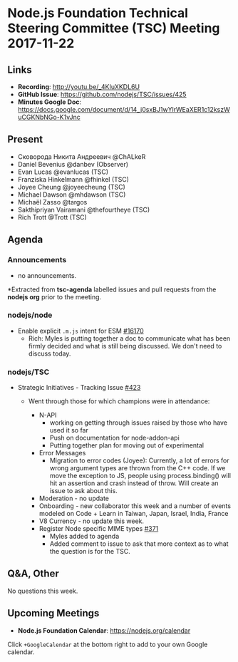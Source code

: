 # Node.js Foundation Technical Steering Committee (TSC) Meeting 2017-11-22

## Links

* **Recording**:  <http://youtu.be/_4KIuXKDL6U>
* **GitHub Issue**: <https://github.com/nodejs/TSC/issues/425>
* **Minutes Google Doc**: <https://docs.google.com/document/d/14_j0sxBJ1wYlrWEaXER1c12kszWuCGKNbNGo-K1vJnc>

## Present

* Сковорода Никита Андреевич @ChALkeR
* Daniel Bevenius @danbev (Observer)
* Evan Lucas @evanlucas (TSC)
* Franziska Hinkelmann @fhinkel (TSC)
* Joyee Cheung @joyeecheung (TSC)
* Michael Dawson @mhdawson (TSC)
* Michaël Zasso @targos
* Sakthipriyan Vairamani @thefourtheye (TSC)
* Rich Trott @Trott (TSC)

## Agenda

### Announcements

* no announcements.

*Extracted from **tsc-agenda** labelled issues and pull requests from the **nodejs org** prior to the meeting.

### nodejs/node

* Enable explicit `.m.js` intent for ESM [#16170](https://github.com/nodejs/node/pull/16170)
  * Rich: Myles is putting together a doc to communicate what has been firmly decided and what
    is still being discussed. We don't need to discuss today.

### nodejs/TSC

* Strategic Initiatives - Tracking Issue [#423](https://github.com/nodejs/TSC/issues/423)

  * Went through those for which champions were in attendance:

    * N-API
      * working on getting through issues raised by those who have used it so far
      * Push on documentation for node-addon-api
      * Putting together plan for moving out of experimental
    * Error Messages
      * Migration to error codes (Joyee): Currently, a lot of errors for wrong argument types are
        thrown from the C++ code. If we move the exception to JS, people using process.binding()
        will hit an assertion and crash instead of throw. Will create an issue to ask about this.
    * Moderation - no update
    * Onboarding - new collaborator this week and a number of events modeled on Code + Learn in
      Taiwan, Japan, Israel, India, France
    * V8 Currency - no update this week.
    * Register Node specific MIME types [#371](https://github.com/nodejs/TSC/issues/371)
      * Myles added to agenda
      * Added comment to issue to ask that more context as to what the question is for the TSC.

## Q&A, Other

No questions this week.

## Upcoming Meetings

* **Node.js Foundation Calendar**: <https://nodejs.org/calendar>

Click `+GoogleCalendar` at the bottom right to add to your own Google calendar.
